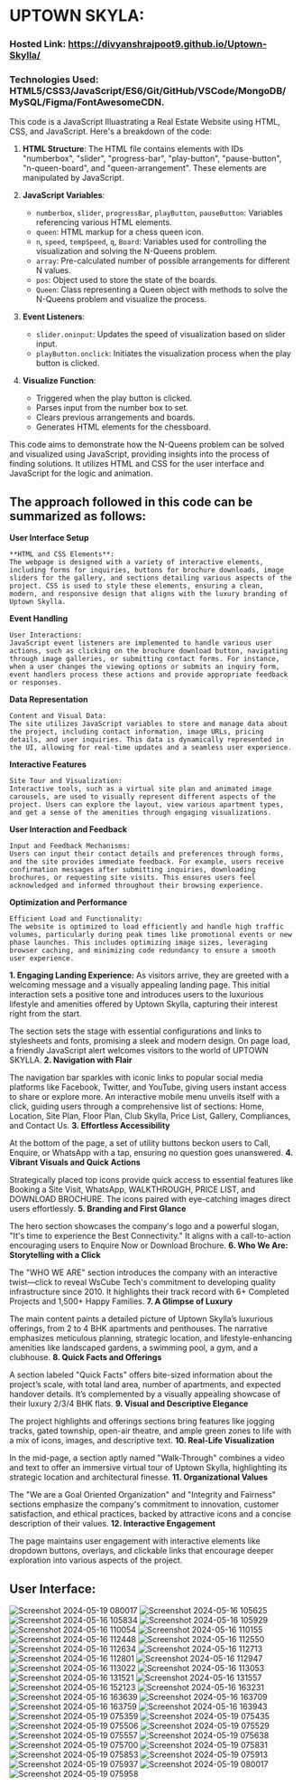 # UPTOWN SKYLA:
### Hosted Link: https://divyanshrajpoot9.github.io/Uptown-Skylla/
### Technologies Used: HTML5/CSS3/JavaScript/ES6/Git/GitHub/VSCode/MongoDB/MySQL/Figma/FontAwesomeCDN.
This code is a JavaScript Illuastrating a Real Estate Website using HTML, CSS, and JavaScript. 
Here's a breakdown of the code:
1. **HTML Structure**: The HTML file contains elements with IDs "numberbox", "slider", "progress-bar", "play-button", "pause-button", "n-queen-board", and "queen-arrangement". These elements are manipulated by JavaScript.

2. **JavaScript Variables**:
   - `numberbox`, `slider`, `progressBar`, `playButton`, `pauseButton`: Variables referencing various HTML elements.
   - `queen`: HTML markup for a chess queen icon.
   - `n`, `speed`, `tempSpeed`, `q`, `Board`: Variables used for controlling the visualization and solving the N-Queens problem.
   - `array`: Pre-calculated number of possible arrangements for different N values.
   - `pos`: Object used to store the state of the boards.
   - `Queen`: Class representing a Queen object with methods to solve the N-Queens problem and visualize the process.

3. **Event Listeners**:
   - `slider.oninput`: Updates the speed of visualization based on slider input.
   - `playButton.onclick`: Initiates the visualization process when the play button is clicked.

5. **Visualize Function**:
   - Triggered when the play button is clicked.
   - Parses input from the number box to set.
   - Clears previous arrangements and boards.
   - Generates HTML elements for the chessboard.
   

This code aims to demonstrate how the N-Queens problem can be solved and visualized using JavaScript, providing insights into the process of finding solutions. It utilizes HTML and CSS for the user interface and JavaScript for the logic and animation.
## The approach followed in this code can be summarized as follows:

**User Interface Setup**

    **HTML and CSS Elements**:
    The webpage is designed with a variety of interactive elements, including forms for inquiries, buttons for brochure downloads, image sliders for the gallery, and sections detailing various aspects of the project. CSS is used to style these elements, ensuring a clean, modern, and responsive design that aligns with the luxury branding of Uptown Skylla.

**Event Handling**

    User Interactions:
    JavaScript event listeners are implemented to handle various user actions, such as clicking on the brochure download button, navigating through image galleries, or submitting contact forms. For instance, when a user changes the viewing options or submits an inquiry form, event handlers process these actions and provide appropriate feedback or responses.

**Data Representation**

    Content and Visual Data:
    The site utilizes JavaScript variables to store and manage data about the project, including contact information, image URLs, pricing details, and user inquiries. This data is dynamically represented in the UI, allowing for real-time updates and a seamless user experience.

**Interactive Features**

    Site Tour and Visualization:
    Interactive tools, such as a virtual site plan and animated image carousels, are used to visually represent different aspects of the project. Users can explore the layout, view various apartment types, and get a sense of the amenities through engaging visualizations.

**User Interaction and Feedback**

    Input and Feedback Mechanisms:
    Users can input their contact details and preferences through forms, and the site provides immediate feedback. For example, users receive confirmation messages after submitting inquiries, downloading brochures, or requesting site visits. This ensures users feel acknowledged and informed throughout their browsing experience.

**Optimization and Performance**

    Efficient Load and Functionality:
    The website is optimized to load efficiently and handle high traffic volumes, particularly during peak times like promotional events or new phase launches. This includes optimizing image sizes, leveraging browser caching, and minimizing code redundancy to ensure a smooth user experience.


   **1. Engaging Landing Experience:**
    As visitors arrive, they are greeted with a welcoming message and a visually appealing landing page. This initial interaction sets a positive tone and introduces users to the luxurious lifestyle and amenities offered by Uptown Skylla, capturing their interest right from the start.

The <head> section sets the stage with essential configurations and links to stylesheets and fonts, promising a sleek and modern design. On page load, a friendly JavaScript alert welcomes visitors to the world of UPTOWN SKYLLA.
**2. Navigation with Flair**

The navigation bar sparkles with iconic links to popular social media platforms like Facebook, Twitter, and YouTube, giving users instant access to share or explore more. An interactive mobile menu unveils itself with a click, guiding users through a comprehensive list of sections: Home, Location, Site Plan, Floor Plan, Club Skylla, Price List, Gallery, Compliances, and Contact Us.
**3. Effortless Accessibility**

At the bottom of the page, a set of utility buttons beckon users to Call, Enquire, or WhatsApp with a tap, ensuring no question goes unanswered.
**4. Vibrant Visuals and Quick Actions**

Strategically placed top icons provide quick access to essential features like Booking a Site Visit, WhatsApp, WALKTHROUGH, PRICE LIST, and DOWNLOAD BROCHURE. The icons paired with eye-catching images direct users effortlessly.
**5. Branding and First Glance**

The hero section showcases the company's logo and a powerful slogan, "It's time to experience the Best Connectivity." It aligns with a call-to-action encouraging users to Enquire Now or Download Brochure.
**6. Who We Are: Storytelling with a Click**

The "WHO WE ARE" section introduces the company with an interactive twist—click to reveal WsCube Tech's commitment to developing quality infrastructure since 2010. It highlights their track record with 6+ Completed Projects and 1,500+ Happy Families.
**7. A Glimpse of Luxury**

The main content paints a detailed picture of Uptown Skylla’s luxurious offerings, from 2 to 4 BHK apartments and penthouses. The narrative emphasizes meticulous planning, strategic location, and lifestyle-enhancing amenities like landscaped gardens, a swimming pool, a gym, and a clubhouse.
**8. Quick Facts and Offerings**

A section labeled "Quick Facts" offers bite-sized information about the project’s scale, with total land area, number of apartments, and expected handover details. It’s complemented by a visually appealing showcase of their luxury 2/3/4 BHK flats.
**9. Visual and Descriptive Elegance**

The project highlights and offerings sections bring features like jogging tracks, gated township, open-air theatre, and ample green zones to life with a mix of icons, images, and descriptive text.
**10. Real-Life Visualization**

In the mid-page, a section aptly named "Walk-Through" combines a video and text to offer an immersive virtual tour of Uptown Skylla, highlighting its strategic location and architectural finesse.
**11. Organizational Values**

The "We are a Goal Oriented Organization" and "Integrity and Fairness" sections emphasize the company's commitment to innovation, customer satisfaction, and ethical practices, backed by attractive icons and a concise description of their values.
**12. Interactive Engagement**

The page maintains user engagement with interactive elements like dropdown buttons, overlays, and clickable links that encourage deeper exploration into various aspects of the project.


  ## User Interface:
![Screenshot 2024-05-19 080017](https://github.com/divyanshrajpoot9/Uptown-Skylla/assets/114856467/eeaf1af3-a69a-47c5-893a-d83b68e3d86b)
![Screenshot 2024-05-16 105625](https://github.com/divyanshrajpoot9/Uptown-Skylla/assets/114856467/17aa140f-932c-4710-aa6f-4bf23f7d5435)
![Screenshot 2024-05-16 105834](https://github.com/divyanshrajpoot9/Uptown-Skylla/assets/114856467/02884cc3-44c3-483a-a2fa-e22647041494)
![Screenshot 2024-05-16 105929](https://github.com/divyanshrajpoot9/Uptown-Skylla/assets/114856467/2caeff61-2429-4dee-9f12-dc1effdfc8f9)
![Screenshot 2024-05-16 110054](https://github.com/divyanshrajpoot9/Uptown-Skylla/assets/114856467/0320125b-1b5c-4a18-af12-d88911508ee5)
![Screenshot 2024-05-16 110155](https://github.com/divyanshrajpoot9/Uptown-Skylla/assets/114856467/5dd56300-ca8f-4a88-8154-539b4f1d6e5e)
![Screenshot 2024-05-16 112448](https://github.com/divyanshrajpoot9/Uptown-Skylla/assets/114856467/563f5424-b192-41a0-aa94-51b238514bf0)
![Screenshot 2024-05-16 112550](https://github.com/divyanshrajpoot9/Uptown-Skylla/assets/114856467/2c3fce85-d3b3-438c-b719-1c0e58984b08)
![Screenshot 2024-05-16 112634](https://github.com/divyanshrajpoot9/Uptown-Skylla/assets/114856467/6ab3d176-8307-4a42-8d46-c91788342843)
![Screenshot 2024-05-16 112713](https://github.com/divyanshrajpoot9/Uptown-Skylla/assets/114856467/be383c8c-fc61-4dba-9696-f27b3db05b59)
![Screenshot 2024-05-16 112801](https://github.com/divyanshrajpoot9/Uptown-Skylla/assets/114856467/84c56be8-9e4c-4cb9-9834-ad7c0dde8c6e)
![Screenshot 2024-05-16 112947](https://github.com/divyanshrajpoot9/Uptown-Skylla/assets/114856467/10139f2f-707d-43d4-a6ad-e41f887b2787)
![Screenshot 2024-05-16 113022](https://github.com/divyanshrajpoot9/Uptown-Skylla/assets/114856467/a206c383-8119-4309-b4c4-b5354bcb9ef5)
![Screenshot 2024-05-16 113053](https://github.com/divyanshrajpoot9/Uptown-Skylla/assets/114856467/d2c11fe9-a3d2-40a6-92c3-9b5311a96ce3)
![Screenshot 2024-05-16 131521](https://github.com/divyanshrajpoot9/Uptown-Skylla/assets/114856467/8a6f25d6-daf5-4f17-a4c4-a2fce73d8819)
![Screenshot 2024-05-16 131557](https://github.com/divyanshrajpoot9/Uptown-Skylla/assets/114856467/b474c9ec-c93d-4c51-84d6-5ebae200331c)
![Screenshot 2024-05-16 152123](https://github.com/divyanshrajpoot9/Uptown-Skylla/assets/114856467/c1483b31-06f3-4e99-a584-68d11e513f6d)
![Screenshot 2024-05-16 163231](https://github.com/divyanshrajpoot9/Uptown-Skylla/assets/114856467/875277b0-544a-4905-81ad-d455a6589ab1)
![Screenshot 2024-05-16 163639](https://github.com/divyanshrajpoot9/Uptown-Skylla/assets/114856467/250cb3ba-541d-4763-a9a0-b4d8b2ff13ed)
![Screenshot 2024-05-16 163709](https://github.com/divyanshrajpoot9/Uptown-Skylla/assets/114856467/fbe16060-f390-4c17-bc6b-14e5fd64aee2)
![Screenshot 2024-05-16 163759](https://github.com/divyanshrajpoot9/Uptown-Skylla/assets/114856467/c3f44ca0-01fd-4282-82be-fb2023d54424)
![Screenshot 2024-05-16 163943](https://github.com/divyanshrajpoot9/Uptown-Skylla/assets/114856467/64287f27-8859-4884-af1f-02f1dba3704c)
![Screenshot 2024-05-19 075359](https://github.com/divyanshrajpoot9/Uptown-Skylla/assets/114856467/c6470607-733f-4d88-8238-7021a2f3f211)
![Screenshot 2024-05-19 075435](https://github.com/divyanshrajpoot9/Uptown-Skylla/assets/114856467/c3828a1d-22df-4c30-a09f-2604b9269bdd)
![Screenshot 2024-05-19 075506](https://github.com/divyanshrajpoot9/Uptown-Skylla/assets/114856467/2277af1a-93e3-4731-9db7-bb9c89f32ef1)
![Screenshot 2024-05-19 075529](https://github.com/divyanshrajpoot9/Uptown-Skylla/assets/114856467/51f8a6b4-fa75-4029-b423-64e9aa67ef70)
![Screenshot 2024-05-19 075557](https://github.com/divyanshrajpoot9/Uptown-Skylla/assets/114856467/274976c1-8549-4d95-a231-d9ff90070735)
![Screenshot 2024-05-19 075638](https://github.com/divyanshrajpoot9/Uptown-Skylla/assets/114856467/170d71bb-16ca-4b1f-a776-fba1c6cab096)
![Screenshot 2024-05-19 075700](https://github.com/divyanshrajpoot9/Uptown-Skylla/assets/114856467/f0b36757-ba8d-4baa-b6f1-8831141d174f)
![Screenshot 2024-05-19 075831](https://github.com/divyanshrajpoot9/Uptown-Skylla/assets/114856467/95f9161e-7e2f-4028-8f78-dc138c7670d7)
![Screenshot 2024-05-19 075853](https://github.com/divyanshrajpoot9/Uptown-Skylla/assets/114856467/e5036a49-239a-46cd-8738-4c245087950f)
![Screenshot 2024-05-19 075913](https://github.com/divyanshrajpoot9/Uptown-Skylla/assets/114856467/7ac433fc-a5b4-4f24-9492-9cc747a2149e)
![Screenshot 2024-05-19 075937](https://github.com/divyanshrajpoot9/Uptown-Skylla/assets/114856467/640577ff-615e-4451-a145-7d005bbce991)
![Screenshot 2024-05-19 080017](https://github.com/divyanshrajpoot9/Uptown-Skylla/assets/114856467/3683fd7f-c16d-4fd2-aee2-b73d08b33196)
![Screenshot 2024-05-19 075958](https://github.com/divyanshrajpoot9/Uptown-Skylla/assets/114856467/2264529d-4f99-4138-8f7e-2193418be31f)
